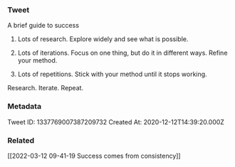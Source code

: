 ### Tweet
A brief guide to success

1) Lots of research. Explore widely and see what is possible.

2) Lots of iterations. Focus on one thing, but do it in different ways. Refine your method.

3) Lots of repetitions. Stick with your method until it stops working.

Research. Iterate. Repeat.

### Metadata
Tweet ID: 1337769007387209732
Created At: 2020-12-12T14:39:20.000Z

### Related
[[2022-03-12 09-41-19 Success comes from consistency]]

